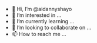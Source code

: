 - 👋 Hi, I’m @aidannyshayo
- 👀 I’m interested in ...
- 🌱 I’m currently learning ...
- 💞️ I’m looking to collaborate on ...
- 📫 How to reach me ...

<!---
aidannyshayo/aidannyshayo is a ✨ special ✨ repository because its `README.md` (this file) appears on your GitHub profile.
You can click the Preview link to take a look at your changes.
--->

